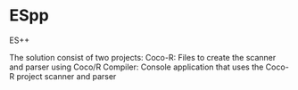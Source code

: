 # ESpp
ES++

The solution consist of two projects:
  Coco-R: Files to create the scanner and parser using Coco/R
  Compiler: Console application that uses the Coco-R project scanner and parser
